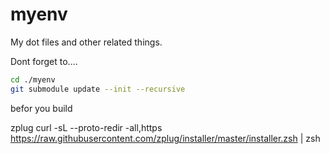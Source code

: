 myenv
=====

My dot files and other related things.

Dont forget to....

```bash
cd ./myenv
git submodule update --init --recursive
```

befor you build


zplug
curl -sL --proto-redir -all,https https://raw.githubusercontent.com/zplug/installer/master/installer.zsh | zsh
